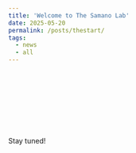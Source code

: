 ```yaml
---
title: 'Welcome to The Samano Lab'
date: 2025-05-20
permalink: /posts/thestart/
tags:
  - news
  - all
---
```



&nbsp;  
&nbsp;  
&nbsp;  
&nbsp;  
&nbsp;  
&nbsp;  
&nbsp; 

Stay tuned!

&nbsp;  
&nbsp;  
&nbsp;  
&nbsp;  
&nbsp;  
&nbsp;  
&nbsp; 